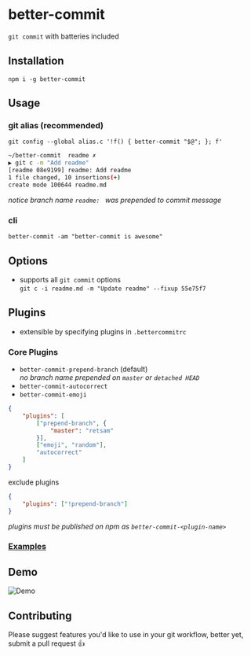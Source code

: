 # better-commit
`git commit` with batteries included

## Installation
`npm i -g better-commit`

## Usage

### git alias (recommended)
`git config --global alias.c '!f() { better-commit "$@"; }; f'`

```sh
~/better-commit  readme ✗
▶ git c -m "Add readme"
[readme 08e9199] readme: Add readme
1 file changed, 10 insertions(+)
create mode 100644 readme.md
```

*notice branch name `readme: ` was prepended to commit message*

### cli
`better-commit -am "better-commit is awesome"`

## Options
- supports all `git commit` options  
`git c -i readme.md -m "Update readme" --fixup 55e75f7`


## Plugins
- extensible by specifying plugins in `.bettercommitrc`

### Core Plugins
- `better-commit-prepend-branch` (default)  
*no branch name prepended on `master` or `detached HEAD`*
- `better-commit-autocorrect`
- `better-commit-emoji`

```json
{
    "plugins": [
        ["prepend-branch", {
            "master": "retsam"
        }],
        ["emoji", "random"],
        "autocorrect"
    ]
}
```

exclude plugins
```json
{
    "plugins": ["!prepend-branch"]
}

```
*plugins must be published on npm as `better-commit-<plugin-name>`*

### [Examples](https://github.com/amerani/better-commit-examples)

## Demo
![Demo](https://raw.githubusercontent.com/amerani/better-commit/master/better-commit-demo.gif)

## Contributing
Please suggest features you'd like to use in your git workflow, better yet, submit a pull request :thumbsup:
